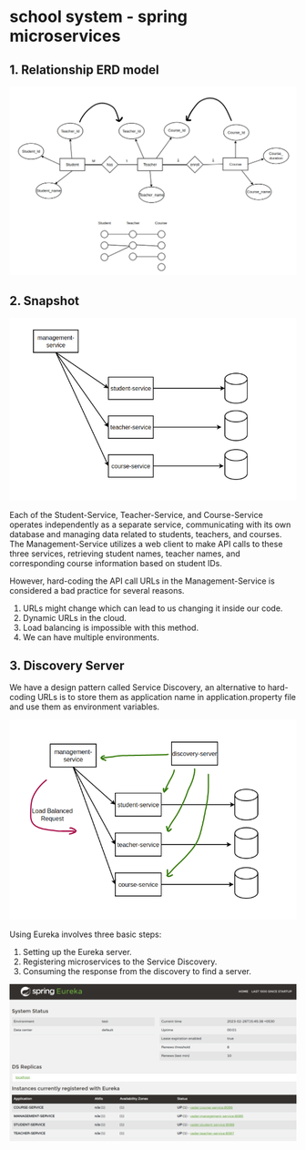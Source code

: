 # school system - spring microservices

## 1. Relationship ERD model

![alt text](./assets/erd.png)

## 2. Snapshot

![alt text](./assets/snapshot.png)

Each of the Student-Service, Teacher-Service, and Course-Service operates independently as a separate service, communicating with its own database and managing data related to students, teachers, and courses. The Management-Service utilizes a web client to make API calls to these three services, retrieving student names, teacher names, and corresponding course information based on student IDs.

However, hard-coding the API call URLs in the Management-Service is considered a bad practice for several reasons.

1. URLs might change which can lead to us changing it inside our code.
2. Dynamic URLs in the cloud.
3. Load balancing is impossible with this method.
4. We can have multiple environments.

## 3. Discovery Server

We have a design pattern called Service Discovery, an alternative to hard-coding URLs is to store them as application name in application.property file and use them as environment variables.

![alt text](./assets/eureka.png)

Using Eureka involves three basic steps:

1. Setting up the Eureka server.
2. Registering microservices to the Service Discovery.
3. Consuming the response from the discovery to find a server.

![alt text](./assets/console.png)
